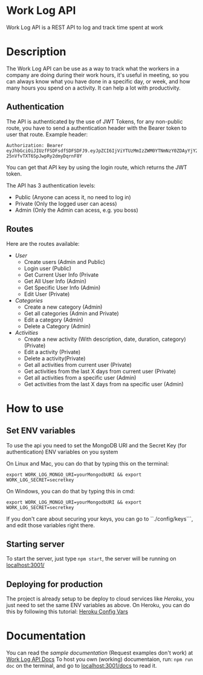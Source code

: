 # Work Log API
Work Log API is a REST API to log and track time spent at work

# Description

The Work Log API can be use as a way to track what the workers in a company are doing during their work hours, it's useful in meeting, so you can always know what you have done in a specific day, or week, and how many hours you spend on a activity. It can help a lot with productivity.
## Authentication
The API is authenticated by the use of JWT Tokens, for any non-public route, you have to send a authentication header with the Bearer token to user that route.
Example header:
```
Authorization: Bearer eyJhbGciOiJIUzfFSDFsdfSDFSDFJ9.eyJpZCI6IjViYTUzMmIzZWM0YTNmNzY0ZDAyYjY2NSIsInVzZXJuYW1lIjoicGV0ZW5nY29tcCIsImVtYWlsIjoicGV0ZW5nY29tcC51ZmVzQGdtYWlsLmNvbSIsImFkbWluIjp0cnVlLCJpYfsDFDfdDFDmV4cCI6MTUzODI0NzgxM30.QNjQ3nmHNT78Xz-25nVfvTXT6SpJwpRy2dmyDqrnF8Y
```
You can get that API key by using the login route, which returns the JWT token.

The API has 3 authentication levels:
 - Public (Anyone can acess it, no need to log in)
 - Private (Only the logged user can acess)
 - Admin (Only the Admin can acess, e.g. you boss)


## Routes
Here are the routes available:
- *User*
  - Create users (Admin and Public)
  - Login user (Public)
  - Get Current User Info (Private
  - Get All User Info (Admin)
  - Get Specific User Info (Admin)
  - Edit User (Private)
- *Categories*
  - Create a new category (Admin)
  - Get all categories (Admin and Private)
  - Edit a category (Admin)
  - Delete a Category (Admin)
- *Activities*
  - Create a new activity (With description, date, duration, category) (Private)
  - Edit a activity (Private)
  - Delete a activity(Private)
  - Get all activities from current user (Private)
  - Get activities from the last X days from current user (Private)
  - Get all activities from a specific user (Admin)
  - Get activities from the last X days from na specific user (Admin)
  
# How to use

## Set ENV variables
To use the api you need to set the MongoDB URI and the Secret Key (for authentication) ENV variables on you system

On Linux and Mac, you can do that by typing this on the terminal:
```
export WORK_LOG_MONGO_URI=yourMongodbURI && export WORK_LOG_SECRET=secretkey
```
On Windows, you can do that by typing this in cmd:
```
export WORK_LOG_MONGO_URI=yourMongodbURI && export WORK_LOG_SECRET=secretkey
```
If you don't care about securing your keys, you can go to  ``./config/keys```, and edit those variables right there.

## Starting server

To start the server, just type ```npm start```, the server will be running on [localhost:3001/](localhost:3001/)

## Deploying for production

The project is already setup to be deploy to cloud services like *Heroku*, you just need to set the same ENV variables as above.
On Heroku, you can do this by following this tutorial: [Heroku Config Vars](localhost:3001/)

# Documentation

You can read the *sample documentation* (Request examples don't work) at [Work Log API Docs](chamatt.github.io/work-log-api)
To host you own (working) documentaion, run: ```npm run doc``` on the terminal, and go to [localhost:3001/docs](localhost:3001/docs) to read it.
